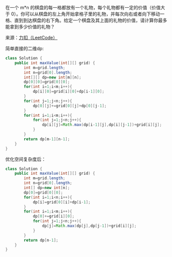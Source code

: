 在一个 m*n 的棋盘的每一格都放有一个礼物，每个礼物都有一定的价值（价值大于 0）。你可以从棋盘的左上角开始拿格子里的礼物，并每次向右或者向下移动一格、直到到达棋盘的右下角。给定一个棋盘及其上面的礼物的价值，请计算你最多能拿到多少价值的礼物？

来源：[力扣（LeetCode）](https://leetcode-cn.com/problems/li-wu-de-zui-da-jie-zhi-lcof)

简单直接的二维dp:

```java
class Solution {
    public int maxValue(int[][] grid) {
        int m=grid.length;
        int n=grid[0].length;
        int[][] dp=new int[m][n];
        dp[0][0]=grid[0][0];
        for(int i=1;i<m;i++){
            dp[i][0]=grid[i][0]+dp[i-1][0];
        }
        for(int j=1;j<n;j++){
            dp[0][j]+=grid[0][j]+dp[0][j-1];
        }
        for(int i=1;i<m;i++){
            for(int j=1;j<n;j++){
                dp[i][j]=Math.max(dp[i-1][j],dp[i][j-1])+grid[i][j];
            }
        }
        return dp[m-1][n-1];
    }
}
```

优化空间复杂度后：
```java
class Solution {
    public int maxValue(int[][] grid) {
        int m=grid.length;
        int n=grid[0].length;
        int[] dp=new int[n];
        dp[0]=grid[0][0];
        for(int i=1;i<n;i++){
            dp[i]=grid[0][i]+dp[i-1];
        }
        for(int i=1;i<m;i++){
            dp[0]+=grid[i][0];
            for(int j=1;j<n;j++){
                dp[j]=Math.max(dp[j],dp[j-1])+grid[i][j];
            }
        }
        return dp[n-1];
    }
}
```
